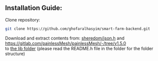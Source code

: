 ## Installation Guide:
Clone repository:
```sh
git clone https://github.com/ghofaralhasyim/smart-farm-backend.git
```

Download and extract contents from:
[sheredom/json.h](https://github.com/sheredom/json.h) and https://gitlab.com/painlessMesh/painlessMesh/-/tree/v1.5.0 \
to [the lib folder](/lib) (please read the README.h file in the folder for the folder structure)
